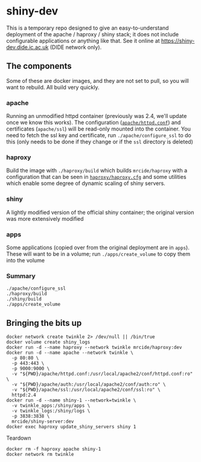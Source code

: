 # shiny-dev

This is a temporary repo designed to give an easy-to-understand deployment of the apache / haproxy / shiny stack; it does not include configurable applications or anything like that. See it online at https://shiny-dev.dide.ic.ac.uk (DIDE network only).

## The components

Some of these are docker images, and they are not set to pull, so you will want to rebuild. All build very quickly.

### apache

Running an unmodified httpd container (previously was 2.4, we'll update once we know this works). The configuration ([`apache/httpd.conf`](httpd/httpd.conf)) and certificates (`apache/ssl`) will be read-only mounted into the container. You need to fetch the ssl key and certificate, run `./apache/configure_ssl` to do this (only needs to be done if they change or if the `ssl` directory is deleted)

### haproxy

Build the image with `./haproxy/build` which builds `mrcide/haproxy` with a configuration that can be seen in [`haproxy/haproxy.cfg`](haproxy/haproxy.cfg) and some utilities which enable some degree of dynamic scaling of shiny servers.

### shiny

A lightly modified version of the official shiny container; the original version was more extensively modified

### apps

Some applications (copied over from the original deployment are in `apps`). These will want to be in a volume; run `./apps/create_volume` to copy them into the volume

### Summary

```
./apache/configure_ssl
./haproxy/build
./shiny/build
./apps/create_volume
```

## Bringing the bits up

```
docker network create twinkle 2> /dev/null || /bin/true
docker volume create shiny_logs
docker run -d --name haproxy --network twinkle mrcide/haproxy:dev
docker run -d --name apache --network twinkle \
  -p 80:80 \
  -p 443:443 \
  -p 9000:9000 \
  -v "${PWD}/apache/httpd.conf:/usr/local/apache2/conf/httpd.conf:ro" \
  -v "${PWD}/apache/auth:/usr/local/apache2/conf/auth:ro" \
  -v "${PWD}/apache/ssl:/usr/local/apache2/conf/ssl:ro" \
  httpd:2.4
docker run -d --name shiny-1 --network=twinkle \
  -v twinkle_apps:/shiny/apps \
  -v twinkle_logs:/shiny/logs \
  -p 3838:3838 \
  mrcide/shiny-server:dev
docker exec haproxy update_shiny_servers shiny 1
```

Teardown

```
docker rm -f haproxy apache shiny-1
docker network rm twinkle
```
